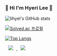 ### 💙 Hi I'm Hyeri Lee 💙


<!-- 스탯(Stats) 추가하기 -->
![lihyel's GitHub stats](https://github-readme-stats.vercel.app/api?username=lihyel&show_icons=true&theme=transparent)


<!-- solved.ac 랭크 추가하기 -->
[![Solved.ac 프로필](http://mazassumnida.wtf/api/v2/generate_badge?boj=lihyel)](https://solved.ac/lihyel)


<!-- 가장많이 사용하는 언어 -->
[![Top Langs](https://github-readme-stats.vercel.app/api/top-langs/?username=lihyel&layout=compact&theme=tokyonight&langs_count=10)](https://github.com/anuraghazra/github-readme-stats)


<!-- 아이콘 추가하기-->
<!--인스타그램-->
<a href="https://www.instagram.com/li_hyel/">
    <img 
        src="http://img.shields.io/badge/-li_hyel-ffc0cb?style=flat&logo=Instagram&link=https://www.instagram.com/li_hyel/"
        style="height : auto; margin-left : 10px; margin-right : 10px;"/>
</a>
<!--네이버블로그-->
<a href="https://blog.naver.com/li_hyel">
    <img 
        src="http://img.shields.io/badge/-Naver Blog-AAEBAA?style=flat&logo=Naver&link=https://blog.naver.com/li_hyel"
        style="height : auto; margin-left : 10px; margin-right : 10px;"/>
</a>

